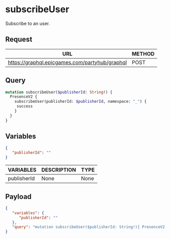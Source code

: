 # subscribeUser

Subscribe to an user.

## Request
| URL | METHOD |
| - | - |
| https://graphql.epicgames.com/partyhub/graphql | POST |

## Query
```graphql
mutation subscribeUser($publisherId: String!) {
  PresenceV2 {
    subscribeUser(publisherId: $publisherId, namespace: "_") {
     success
    }
  }
}
```

## Variables
```json
{
   "publisherId": ""
}
```
| VARIABLES | DESCRIPTION | TYPE |
| - | - | - |
| publisherId | None | None |

## Payload
```json
{
   "variables": {
      "publisherId": ""
   },
   "query": "mutation subscribeUser($publisherId: String!){ PresenceV2 { subscribeUser(namespace: \"_\", publisherId: $publisherId) { success } } }"
}
```